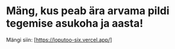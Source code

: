 # Mäng, kus peab ära arvama pildi tegemise asukoha ja aasta!
Mängi siin: [https://loputoo-six.vercel.app/]
